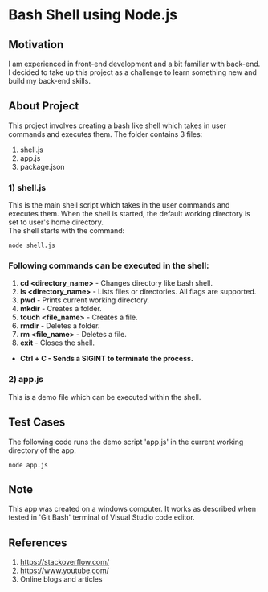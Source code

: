 # Bash Shell using Node.js

## Motivation
I am experienced in front-end development and a bit familiar with back-end. I decided to take up this project as a challenge to learn something new and build my back-end skills.
<br>

## About Project
This project involves creating a bash like shell which takes in user commands and executes them. The folder contains 3 files: <br>
1) shell.js <br>
2) app.js <br>
3) package.json

### 1) shell.js ###
This is the main shell script which takes in the user commands and executes them. When the shell is started, the default working directory is set to user's home directory. <br>
The shell starts with the command: <br>
 
 ```
 node shell.js
 ```
### Following commands can be executed in the shell:

1) **cd <directory_name>** - Changes directory like bash shell.
2) **ls <flags> <directory_name>** - Lists files or directories. All flags are supported.
3) **pwd** - Prints current working directory.
4) **mkdir** - Creates a folder.
5) **touch <file_name>** - Creates a file.
6) **rmdir** - Deletes a folder.
7) **rm <file_name>** - Deletes a file.
8) **exit** - Closes the shell.

- **Ctrl + C - Sends a SIGINT to terminate the process.**

### 2) app.js ###
This is a demo file which can be executed within the shell.


## Test Cases ##

The following code runs the demo script 'app.js' in the current working directory of the app.

``` 
node app.js
```

## Note ##
This app was created on a windows computer. It works as described when tested in 'Git Bash' terminal of Visual Studio code editor.

## References ##
1) https://stackoverflow.com/
2) https://www.youtube.com/
3) Online blogs and articles
